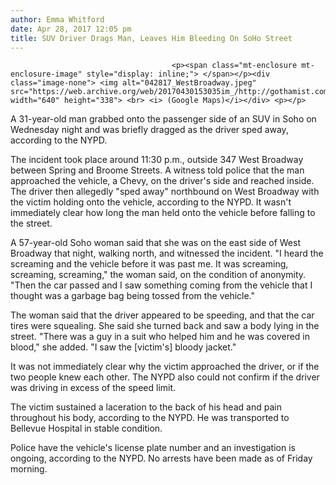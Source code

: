 ```yaml
---
author: Emma Whitford
date: Apr 28, 2017 12:05 pm
title: SUV Driver Drags Man, Leaves Him Bleeding On SoHo Street
---
```


	
										<p><span class="mt-enclosure mt-enclosure-image" style="display: inline;"> </span></p><div class="image-none"> <img alt="042817_WestBroadway.jpeg" src="https://web.archive.org/web/20170430153035im_/http://gothamist.com/attachments/nyc_ewhitford/042817_WestBroadway.jpeg" width="640" height="338"> <br> <i> (Google Maps)</i></div> <p></p>

<p>A 31-year-old man grabbed onto the passenger side of an SUV in Soho on Wednesday night and was briefly dragged as the driver sped away, according to the NYPD. </p>

<p>The incident took place around 11:30 p.m., outside 347 West Broadway between Spring and Broome Streets. A witness told police that the man approached the vehicle, a Chevy, on the driver&apos;s side and reached inside. The driver then allegedly &quot;sped away&quot; northbound on West Broadway with the victim holding onto the vehicle, according to the NYPD. It wasn&apos;t immediately clear how long the man held onto the vehicle before falling to the street.</p>

<p>A 57-year-old Soho woman said that she was on the east side of West Broadway that night, walking north, and witnessed the incident. &quot;I heard the screaming and the vehicle before it was past me. It was screaming, screaming, screaming,&quot; the woman said, on the condition of anonymity. &quot;Then the car passed and I saw something coming from the vehicle that I thought was a garbage bag being tossed from the vehicle.&quot; </p>

<p>The woman said that the driver appeared to be speeding, and that the car tires were squealing. She said she turned back and saw a body lying in the street. &quot;There was a guy in a suit who helped him and he was covered in blood,&quot; she added. &quot;I saw the [victim&apos;s] bloody jacket.&quot; </p>

<p>It was not immediately clear why the victim approached the driver, or if the two people knew each other. The NYPD also could not confirm if the driver was driving in excess of the speed limit. </p>

<p>The victim sustained a laceration to the back of his head and pain throughout his body, according to the NYPD. He was transported to Bellevue Hospital in stable condition. </p>

<p>Police have the vehicle&apos;s license plate number and an investigation is ongoing, according to the NYPD. No arrests have been made as of Friday morning. <br>
</p>					
										
									
				